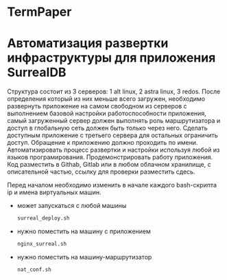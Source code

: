 # TermPaper
# Автоматизация развертки инфраструктуры для приложения SurrealDB  
Структура состоит из 3 серверов: 1 alt linux, 2 astra linux, 3 redos. После определения который из них меньше всего загружен, необходимо развернуть приложение на самом свободном из серверов с выполнением базовой настройки работоспособности приложения, самый загруженный сервер должен выполнять роль маршрутизатора и доступ в глобальную сеть должен быть только через него. Сделать доступным приложение с третьего сервера для остальных ограничить доступ. Обращение к приложению должно проходить по  имени. Автоматизировать процесс развертки и настройки используя любой из языков програмирования. Продемонстрировать работу приложения. Код разместить в Githab, Gitlab или в любом облачном хранилище, с описательной частью, ссылку для проверки разместить сдесь.  

Перед началом необходимо изменить в начале каждого bash-скрипта ip и имена виртуальных машин.  

- может запускаться с любой машины
  ```sh
  surreal_deploy.sh
  ```

- нужно поместить на машину с приложением  
  ```sh
  nginx_surreal.sh
  ```

- нужно поместить на машину-маршрутизатор
  ```sh
  nat_conf.sh
  ```

